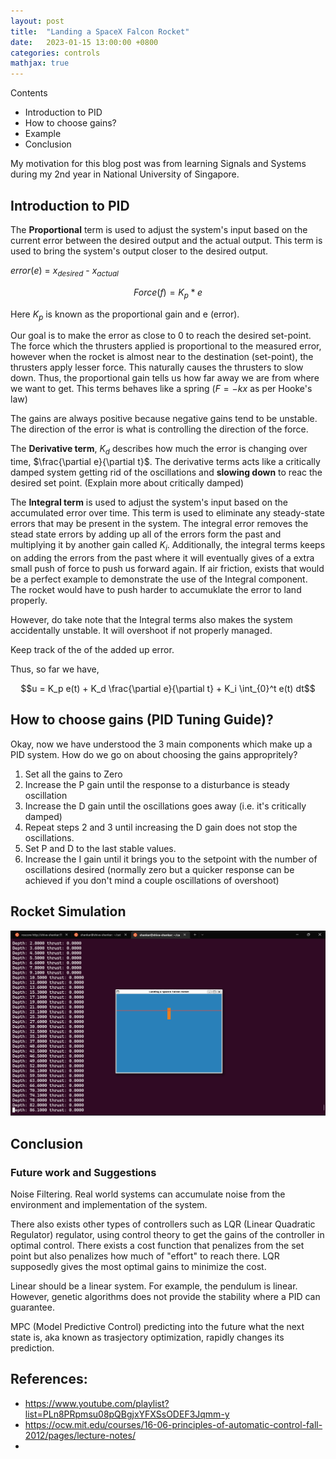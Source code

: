 ```yaml
---
layout: post
title:  "Landing a SpaceX Falcon Rocket"
date:   2023-01-15 13:00:00 +0800
categories: controls
mathjax: true
---
```


Contents
- Introduction to PID
- How to choose gains?
- Example
- Conclusion

My motivation for this blog post was from learning Signals and Systems during my 2nd year in National University of Singapore.

## Introduction to PID

The **Proportional** term is used to adjust the system's input based on the current error between the desired output and the actual output. This term is used to bring the system's output closer to the desired output.

$error(e)$ $=$ $x_{desired}$ - $x_{actual}$

$$Force(f) = K_p * e$$

Here $K_p$ is known as the proportional gain and e (error).

Our goal is to make the error as close to 0 to reach the desired set-point. The force which the thrusters applied is proportional to the measured error, however when the rocket is almost near to the destination (set-point), the thrusters apply lesser force. This naturally causes the thrusters to slow down. Thus, the proportional gain tells us how far away we are from where we want to get. This terms behaves like a spring ($F=-kx$ as per Hooke's law)

The gains are always positive because negative gains tend to be unstable. The direction of the error is what is controlling the direction of the force.

The **Derivative term**, $K_d$ describes how much the error is changing over time, $\frac{\partial e}{\partial t}$. The derivative terms acts like a critically damped system getting rid of the oscillations and **slowing down** to reac the desired set point. (Explain more about critically damped)

The **Integral term** is used to adjust the system's input based on the accumulated error over time. This term is used to eliminate any steady-state errors that may be present in the system. The integral error removes the stead state errors by adding up all of the errors form the past and multiplying it by another gain called $K_i$. Additionally, the integral terms keeps on adding the errors from the past where it will eventually gives of a extra small push of force to push us forward again. If air friction, exists that would be a perfect example to demonstrate the use of the Integral component. The rocket would have to push harder to accumuklate the error to land properly.

However, do take note that the Integral terms also makes the system accidentally unstable. It will overshoot if not properly managed.

Keep track of the of the added up error.

Thus, so far we have,

$$u = K_p e(t) + K_d \frac{\partial e}{\partial t} + K_i \int_{0}^t e(t) dt$$

## How to choose gains (PID Tuning Guide)?

Okay, now we have understood the 3 main components which make up a PID system. How do we go on about choosing the gains appropritely? 

1. Set all the gains to Zero
2. Increase the P gain until the response to a disturbance is steady oscillation
3. Increase the D gain until the oscillations goes away (i.e. it's critically damped)
4. Repeat steps 2 and 3 until increasing the D gain does not stop the oscillations.
5. Set P and D to the last stable values.
6. Increase the I gain until it brings you to the setpoint with the number of oscillations desired (normally zero but a quicker response can be achieved if you don't mind a couple oscillations of overshoot)

## Rocket Simulation

![screenshot](/assets/images/Landing-a-SpaceX-Falcon-rocket/screenshot.png)

## Conclusion


### Future work and Suggestions

Noise Filtering. Real world systems can accumulate noise from the environment and implementation of the system.

There also exists other types of controllers such as LQR (Linear Quadratic Regulator) regulator, using control theory to get the gains of the controller in optimal control. There exists a cost function that penalizes from the set point but also penalizes how much of "effort" to reach there. LQR supposedly gives the most optimal gains to minimize the cost.

Linear should be a linear system. For example, the pendulum is linear.  However, genetic algorithms does not provide the stability where a PID can guarantee.

MPC (Model Predictive Control) predicting into the future what the next state is, aka known as trasjectory optimization, rapidly changes its prediction.


## References:
- https://www.youtube.com/playlist?list=PLn8PRpmsu08pQBgjxYFXSsODEF3Jqmm-y
- https://ocw.mit.edu/courses/16-06-principles-of-automatic-control-fall-2012/pages/lecture-notes/
- 